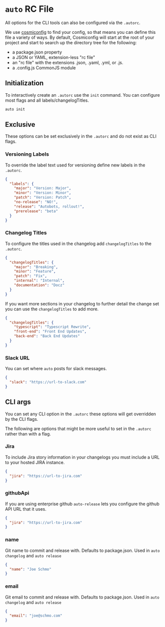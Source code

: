 # `auto` RC File

All options for the CLI tools can also be configured via the `.autorc`.

We use [cosmiconfig](https://github.com/davidtheclark/cosmiconfig) to find your config, so that means you can define this file a variety of ways. By default, Cosmiconfig will start at the root of your project and start to search up the directory tree for the following:

- a package.json property
- a JSON or YAML, extension-less "rc file"
- an "rc file" with the extensions .json, .yaml, .yml, or .js.
- a .config.js CommonJS module

## Initialization

To interactively create an `.autorc` use the `init` command. You can configure most flags and all labels/changelogTitles.

```sh
auto init
```

## Exclusive

These options can be set exclusively in the `.autorc` and do not exist as CLI flags.

### Versioning Labels

To override the label text used for versioning define new labels in the `.autorc`.

```json
{
  "labels": {
    "major": "Version: Major",
    "minor": "Version: Minor",
    "patch": "Version: Patch",
    "no-release": "NO!",
    "release": "Autobots, rollout!",
    "prerelease": "beta"
  }
}
```

### Changelog Titles

To configure the titles used in the changelog add `changelogTitles` to the `.autorc`.

```json
{
  "changelogTitles": {
    "major": "Breaking",
    "minor": "Feature",
    "patch": "Fix",
    "internal": "Internal",
    "documentation": "Docz"
  }
}
```

If you want more sections in your changelog to further detail the change set you can use the `changelogTitles` to add more.

```json
{
  "changelogTitles": {
    "typescript": "Typescript Rewrite",
    "front-end": "Front End Updates",
    "back-end": "Back End Updates"
  }
}
```

### Slack URL

You can set where `auto` posts for slack messages.

```json
{
  "slack": "https://url-to-slack.com"
}
```

## CLI args

You can set any CLI option in the `.autorc` these options will get overridden by the CLI flags.

The following are options that might be more useful to set in the `.autorc` rather than with a flag.

### Jira

To include Jira story information in your changelogs you must include a URL to your hosted JIRA instance.

```json
{
  "jira": "https://url-to-jira.com"
}
```

### githubApi

If you are using enterprise github `auto-release` lets you configure the github API URL that it uses.

```json
{
  "jira": "https://url-to-jira.com"
}
```

### name

Git name to commit and release with. Defaults to package.json. Used in `auto changelog` and `auto release`

```json
{
  "name": "Joe Schmo"
}
```

### email

Git email to commit and release with. Defaults to package.json. Used in `auto changelog` and `auto release`

```json
{
  "email": "joe@schmo.com"
}
```
